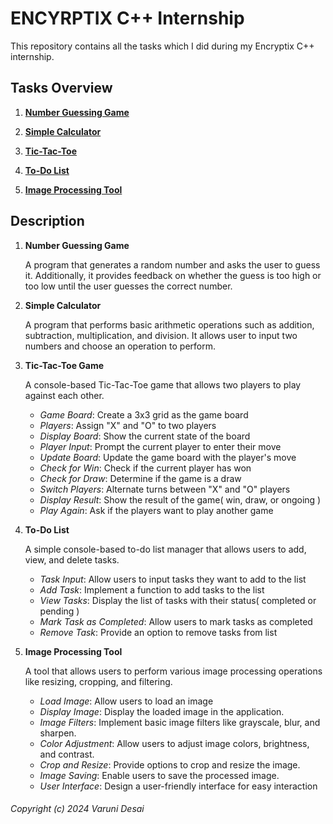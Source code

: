 # ENCYRPTIX C++ Internship

This repository contains all the tasks which I did during my Encryptix C++ internship.

## Tasks Overview

1) [**Number Guessing Game**](https://github.com/Varuni387/ENCYRPTIX/blob/main/1_numberGuessing.cpp)

2) [**Simple Calculator**](https://github.com/Varuni387/ENCYRPTIX/blob/main/2_calculator.cpp)

3) [**Tic-Tac-Toe**](https://github.com/Varuni387/ENCYRPTIX/blob/main/3_tictactoe.cpp)

4) [**To-Do List**](https://github.com/Varuni387/ENCYRPTIX/blob/main/4_todolist.cpp)

5) [**Image Processing Tool**](https://github.com/Varuni387/ENCYRPTIX/blob/main/5_imageProcessingTool.cpp)
## Description

1) **Number Guessing Game**

    A program that generates a random number and asks the user to guess it. Additionally, it provides feedback on whether the guess is too high or too low until the user guesses the correct number.

2) **Simple Calculator**

   A program that performs basic arithmetic operations such as addition, subtraction, multiplication, and division. It allows user to input two numbers and choose an operation to perform.

3) **Tic-Tac-Toe Game**

    A console-based Tic-Tac-Toe game that allows two players to play against each other.

      - *Game Board*: Create a 3x3 grid as the game board
      - *Players*: Assign "X" and "O" to two players
      - *Display Board*: Show the current state of the board
      - *Player Input*: Prompt the current player to enter their move
      - *Update Board*: Update the game board with the player's move
      - *Check for Win*: Check if the current player has won
      - *Check for Draw*: Determine if the game is a draw
      - *Switch Players*: Alternate turns between "X" and "O" players
      - *Display Result*: Show the result of the game( win, draw, or ongoing )
      - *Play Again*: Ask if the players want to play another game

4) **To-Do List**

    A simple console-based to-do list manager that allows users to add, view, and delete tasks.
  
      - *Task Input*: Allow users to input tasks they want to add to the list
      - *Add Task*: Implement a function to add tasks to the list
      - *View Tasks*: Display the list of tasks with their status( completed or pending )
      - *Mark Task as Completed*: Allow users to mark tasks as completed
      - *Remove Task*: Provide an option to remove tasks from list
     
5) **Image Processing Tool**

    A tool that allows users to perform various image processing operations like resizing, cropping, and filtering.

      - *Load Image*: Allow users to load an image
      - *Display Image*: Display the loaded image in the application.
      - *Image Filters*: Implement basic image filters like grayscale, blur, and sharpen.
      - *Color Adjustment*: Allow users to adjust image colors, brightness, and contrast.
      - *Crop and Resize*: Provide options to crop and resize the image.
      - *Image Saving*: Enable users to save the processed image.
      - *User Interface*: Design a user-friendly interface for easy interaction
  
###### Copyright (c) 2024 Varuni Desai
